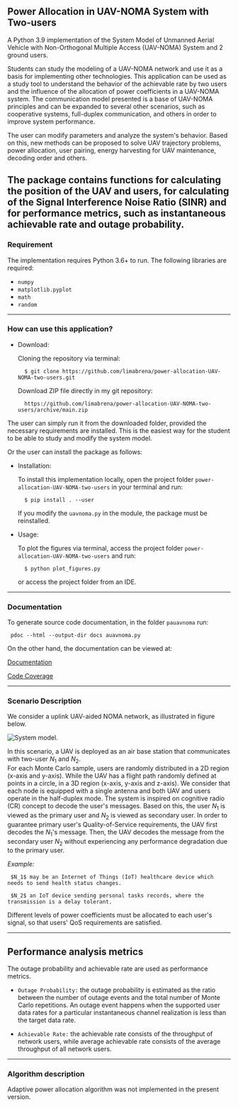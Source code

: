 ## Power Allocation in UAV-NOMA System with Two-users



A Python 3.9 implementation of the System Model of Unmanned Aerial Vehicle with Non-Orthogonal Multiple Access (UAV-NOMA) System and 2 ground users.

Students can study the modeling of a UAV-NOMA network and use it as a basis for implementing other technologies. This application can be used as a study tool to understand the  behavior of the achievable rate by two users and the influence of the allocation of power coefficients in a UAV-NOMA system. The communication model presented is a base of UAV-NOMA principles and can be expanded to several other scenarios, such as cooperative systems, full-duplex communication,  and others in order to improve system performance.
		
The user can modify parameters and analyze the system's behavior. Based on this, new methods can be proposed to solve UAV trajectory problems, power allocation, user pairing, energy harvesting for UAV maintenance, decoding order and others.

The package contains functions for calculating the position of the UAV and users, for calculating of the Signal Interference Noise Ratio (SINR) and for performance metrics, such as instantaneous achievable rate and outage probability.
---------------------------------
### Requirement

The implementation requires Python 3.6+ to run.
The following libraries are required:

 - `numpy` 
 - `matplotlib.pyplot`
 - `math`
 - `random`

-------------------------
### How can use this application? 


- Download:

    Cloning the repository via terminal:
	 
		$ git clone https://github.com/limabrena/power-allocation-UAV-NOMA-two-users.git

		
    Download ZIP file directly in my git repository:
	 
	    https://github.com/limabrena/power-allocation-UAV-NOMA-two-users/archive/main.zip
		

The user can simply run it from the downloaded folder, provided the necessary requirements are installed. This is the easiest way for the student to be able to study and modify the system model.

Or the user can install the package as follows:
- Installation:
	
	To install this implementation locally, open the project folder `power-allocation-UAV-NOMA-two-users` in your terminal and run:

		$ pip install . --user
		
	If you modify the `uavnoma.py` in the module, the package must be reinstalled.
	
	 
- Usage: 
    
	To plot the figures via terminal, access the project folder `power-allocation-UAV-NOMA-two-users` and run:
	
		$ python plot_figures.py
		
	or access the project folder from an IDE.
	
----------------
### Documentation

To generate source code documentation, in the folder `pauavnoma` run: 
	
	 pdoc --html --output-dir docs auavnoma.py
		
	 
On the other hand, the documentation can be viewed at:

[Documentation](https://limabrena.github.io/pauavnoma/docs/uavnoma.html)

[Code Coverage](https://limabrena.github.io/pauavnoma/htmlcov/index.html)
 
----------------

### Scenario Description


We consider a uplink UAV-aided NOMA network, as illustrated in figure below. 

![System model.](figures/UAV_system_model.png)

In this scenario, a UAV is deployed as an air base station that communicates with two-user $N_1$ and $N_2$.  
For each Monte Carlo sample, users are randomly distributed in a 2D region (x-axis and y-axis). 
While the UAV has a flight path randomly defined at points in a circle, in a 3D region (x-axis, y-axis and z-axis).
We consider that each node is equipped with a single antenna and both UAV and users operate in the half-duplex mode.
The system is inspired on cognitive radio (CR) concept to decode the user's messages.
Based on this, the user $N_1$ is viewed as the primary user and $N_2$ is viewed as secondary user.
In order to guarantee primary user's Quality-of-Service requirements, the UAV first decodes the $N_1$'s message.
Then, the UAV decodes the message from the secondary user $N_2$ without experiencing any performance degradation due to the primary user.

*Example:*

	 $N_1$ may be an Internet of Things (IoT) healthcare device which needs to send health status changes.

	 $N_2$ an IoT device sending personal tasks records, where the transmission is a delay tolerant.

Different levels of power coefficients must be allocated to each user's signal, so that users' QoS requirements are satisfied.


 
-------------------------------
## Performance analysis metrics
The outage probability and achievable rate are used as performance metrics. 

- `Outage Probability:` the outage probability is estimated as the ratio between the number of outage events and 
   the total number of Monte Carlo repetitions. An outage event happens when the supported user data rates for a particular 
   instantaneous channel realization is less than the target data rate. 
   
- `Achievable Rate:` the achievable rate consists of the throughput of network users, while average achievable rate 
   consists of the average throughput of all network users.
   
-------------------------
### Algorithm description


Adaptive power allocation algorithm was not implemented in the present version.

